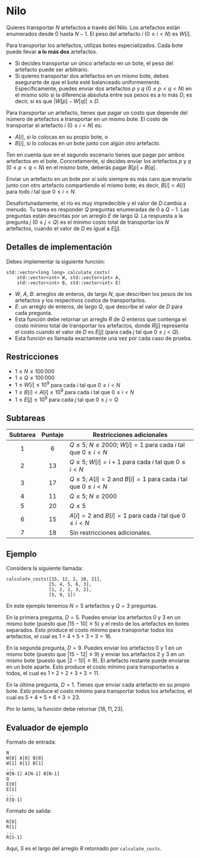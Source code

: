 # Nilo

Quieres transportar $N$ artefactos a través del Nilo. Los artefactos están enumerados desde $0$ hasta $N-1$. El peso del artefacto $i$ ($0 \leq i < N$) es $W[i]$.

Para transportar los artefactos, utilizas botes especializados. Cada bote puede llevar **a lo más dos** artefactos.

* Si decides transportar un único artefacto en un bote, el peso del artefacto puede ser arbitrario.
* Si quieres transportar dos artefactos en un mismo bote, debes asegurarte de que el bote esté balanceado uniformemente. Específicamente, puedes enviar dos artefactos $p$ y $q$ ($0 \leq p < q < N$) en el mismo sólo si la diferencia absoluta entre sus pesos es a lo más $D$; es decir, si es que $|W[p] - W[q]| \leq D$.

Para transportar un artefacto, tienes que pagar un costo que depende del número de artefactos a transportar en un mismo bote. El costo de transportar el artefacto $i$ ($0 \leq i < N$) es:

* $A[i]$, si lo colocas en su propio bote, o
* $B[i]$, si lo colocas en un bote junto con algún otro artefacto.

Ten en cuenta que en el segundo escenario tienes que pagar por ambos artefactos en el bote. Concretamente, si decides enviar los artefactos $p$ y $q$ ($0 \leq p < q < N$) en el mismo bote, deberás pagar $B[p] + B[q]$.

Enviar un artefacto en un bote por sí solo siempre es más caro que enviarlo junto con otro artefacto compartiendo el mismo bote; es decir, $B[i] < A[i]$ para todo $i$ tal que $0 \leq i < N$.

Desafortunadamente, el río es muy impredecible y el valor de $D$ cambia a menudo. Tu tarea es responder $Q$ preguntas enumeradas de $0$ a $Q-1$. Las preguntas están descritas por un arreglo $E$ de largo $Q$. La respuesta a la pregunta $j$ ($0 \leq j < Q$) es el mínimo costo total de transportar los $N$ artefactos, cuando el valor de $D$ es igual a $E[j]$.

## Detalles de implementación

Debes implementar la siguiente función:

```
std::vector<long long> calculate_costs(
    std::vector<int> W, std::vector<int> A, 
    std::vector<int> B, std::vector<int> E)
```

* $W$, $A$, $B$: arreglos de enteros, de largo $N$, que describen los pesos de los artefactos y los respectivos costos de transportarlos.
* $E$: un arreglo de enteros, de largo $Q$, que describe el valor de $D$ para cada pregunta.
* Esta función debe retornar un arreglo $R$ de $Q$ enteros que contenga el costo mínimo total de transportar los artefactos, donde $R[j]$ representa el costo cuando el valor de $D$ es $E[j]$ (para cada $j$ tal que $0 \leq j < Q$).
* Esta función es llamada exactamente una vez por cada caso de prueba.

## Restricciones

* $1 \leq N \leq 100\,000$
* $1 \leq Q \leq 100\,000$
* $1 \leq W[i] \leq 10^{9}$
   para cada $i$ tal que $0 \leq i < N$
* $1 \leq B[i] < A[i] \leq 10^{9}$
   para cada $i$ tal que $0 \leq i < N$
* $1 \leq E[j] \leq 10^{9}$
   para cada $j$ tal que $0 \leq j < Q$

## Subtareas

| Subtarea | Puntaje  | Restricciones adicionales |
| :-----: | :----: | ---------------------- |
| 1       | $6$    | $Q \leq 5$; $N \leq 2000$; $W[i] = 1$ para cada $i$ tal que $0 \leq i < N$
| 2       | $13$   | $Q \leq 5$; $W[i] = i+1$ para cada $i$ tal que $0 \leq i < N$
| 3       | $17$   | $Q \leq 5$; $A[i] = 2$ and $B[i] = 1$ para cada $i$ tal que $0 \leq i < N$
| 4       | $11$   | $Q \leq 5$; $N \leq 2000$
| 5       | $20$   | $Q \leq 5$
| 6       | $15$   | $A[i] = 2$ and $B[i] = 1$ para cada $i$ tal que $0 \leq i < N$
| 7       | $18$   | Sin restricciones adicionales.

## Ejemplo

Considera la siguiente llamada:

```
calculate_costs([15, 12, 2, 10, 21],
                [5, 4, 5, 6, 3],
                [1, 2, 2, 3, 2],
                [5, 9, 1])
```

En este ejemplo tenemos $N = 5$ artefactos y $Q = 3$ preguntas.

En la primera pregunta, $D = 5$. Puedes enviar los artefactos $0$ y $3$ en un mismo bote (puesto que $|15 - 10| \leq 5$) y el resto de los artefactos en botes separados. Esto produce el costo mínimo para transportar todos los artefactos, el cual es $1+4+5+3+3 = 16$.

En la segunda pregunta, $D = 9$. Puedes enviar los artefactos $0$ y $1$ en un mismo bote (puesto que $|15 - 12| \leq 9$) y enviar los artefactos $2$ y $3$ en un mismo bote (puesto que $|2 - 10| \leq 9$). El artefacto restante puede enviarse en un bote aparte. Esto produce el costo mínimo para transportarlos a todos, el cual es $1+2+2+3+3 = 11$.

En la última pregunta, $D = 1$. Tienes que enviar cada artefacto en su propio bote. Esto produce el costo mínimo para transportar todos los artefactos, el cual es $5+4+5+6+3 = 23$.

Por lo tanto, la función debe retornar $[16, 11, 23]$.

## Evaluador de ejemplo

Formato de entrada: 
```
N
W[0] A[0] B[0]
W[1] A[1] B[1]
...
W[N-1] A[N-1] B[N-1]
Q
E[0]
E[1]
...
E[Q-1]
```

Formato de salida:
```
R[0]
R[1]
...
R[S-1]
```

Aquí, $S$ es el largo del arreglo $R$ retornado por `calculate_costs`.